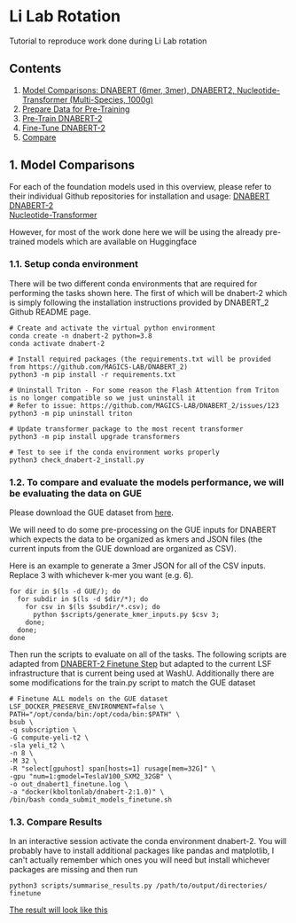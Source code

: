 # Li Lab Rotation
Tutorial to reproduce work done during Li Lab rotation

## Contents
1. [Model Comparisons: DNABERT (6mer, 3mer), DNABERT2, Nucleotide-Transformer (Multi-Species, 1000g)](https://github.com/IrenaeusChan/LiLabRotation?tab=readme-ov-file#1-model-comparisons)
2. [Prepare Data for Pre-Training](https://github.com/IrenaeusChan/LiLabRotation)
3. [Pre-Train DNABERT-2](https://github.com/IrenaeusChan/LiLabRotation)
4. [Fine-Tune DNABERT-2](https://github.com/IrenaeusChan/LiLabRotation)
5. [Compare](https://github.com/IrenaeusChan/LiLabRotation)

## 1. Model Comparisons
For each of the foundation models used in this overview, please refer to their individual Github repositories for installation and usage:
[DNABERT](https://github.com/jerryji1993/DNABERT)  
[DNABERT-2](https://github.com/MAGICS-LAB/DNABERT_2)  
[Nucleotide-Transformer](https://github.com/instadeepai/nucleotide-transformer)

However, for most of the work done here we will be using the already pre-trained models which are available on Huggingface

### 1.1. Setup conda environment

There will be two different conda environments that are required for performing the tasks shown here. The first of which will be dnabert-2 which is simply following the installation instructions provided by DNABERT_2 Github README page.
```
# Create and activate the virtual python environment
conda create -n dnabert-2 python=3.8
conda activate dnabert-2

# Install required packages (the requirements.txt will be provided from https://github.com/MAGICS-LAB/DNABERT_2)
python3 -m pip install -r requirements.txt

# Uninstall Triton - For some reason the Flash Attention from Triton is no longer compatible so we just uninstall it
# Refer to issue: https://github.com/MAGICS-LAB/DNABERT_2/issues/123
python3 -m pip uninstall triton

# Update transformer package to the most recent transformer
python3 -m pip install upgrade transformers

# Test to see if the conda environment works properly
python3 check_dnabert-2_install.py
```

### 1.2. To compare and evaluate the models performance, we will be evaluating the data on GUE

Please download the GUE dataset from [here](https://drive.google.com/file/d/1GRtbzTe3UXYF1oW27ASNhYX3SZ16D7N2/view?usp=sharing). 

We will need to do some pre-processing on the GUE inputs for DNABERT which expects the data to be organized as kmers and JSON files (the current inputs from the GUE download are organized as CSV). 

Here is an example to generate a 3mer JSON for all of the CSV inputs. Replace 3 with whichever k-mer you want (e.g. 6).
```
for dir in $(ls -d GUE/); do
  for subdir in $(ls -d $dir/*); do
    for csv in $(ls $subdir/*.csv); do
      python $scripts/generate_kmer_inputs.py $csv 3;
    done;
  done;
done
```
Then run the scripts to evaluate on all of the tasks.
The following scripts are adapted from [DNABERT-2 Finetune Step](https://github.com/MAGICS-LAB/DNABERT_2?tab=readme-ov-file#6-finetune) but adapted to the current LSF infrastructure that is current being used at WashU. Additionally there are some modifications for the train.py script to match the GUE dataset
```
# Finetune ALL models on the GUE dataset
LSF_DOCKER_PRESERVE_ENVIRONMENT=false \
PATH="/opt/conda/bin:/opt/coda/bin:$PATH" \
bsub \
-q subscription \
-G compute-yeli-t2 \
-sla yeli_t2 \
-n 8 \
-M 32 \
-R "select[gpuhost] span[hosts=1] rusage[mem=32G]" \
-gpu "num=1:gmodel=TeslaV100_SXM2_32GB" \
-o out_dnabert1_finetune.log \
-a "docker(kboltonlab/dnabert-2:1.0)" \
/bin/bash conda_submit_models_finetune.sh
```

### 1.3. Compare Results
In an interactive session activate the conda environment dnabert-2. You will probably have to install additional packages like pandas and matplotlib, I can't actually remember which ones you will need but install whichever packages are missing and then run
```
python3 scripts/summarise_results.py /path/to/output/directories/ finetune
```
[The result will look like this](https://github.com/IrenaeusChan/LiLabRotation/blob/ee95ef96ef3dfa47c0ab62fd46f243061482b6ef/pdf/models_matthews_correlation_plot.pdf)
